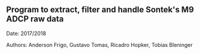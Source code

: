 ## Program to extract, filter and handle Sontek's M9 ADCP raw data

Date: 2017/2018

Authors: Anderson Frigo, Gustavo Tomas, Ricadro Hopker, Tobias Bleninger
